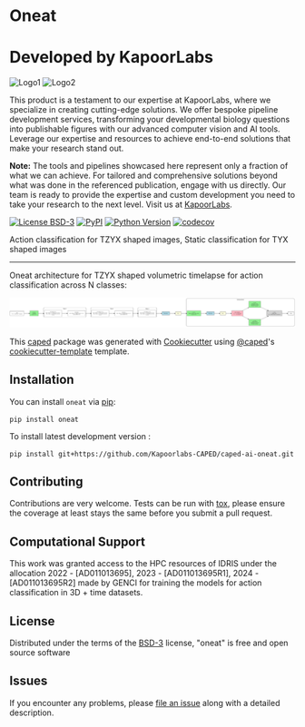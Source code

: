 # Oneat

# Developed by KapoorLabs


<img src="images/mtrack.png" alt="Logo1" width="150"/>
<img src="images/kapoorlablogo.png" alt="Logo2" width="150"/>

This product is a testament to our expertise at KapoorLabs, where we specialize in creating cutting-edge solutions. We offer bespoke pipeline development services, transforming your developmental biology questions into publishable figures with our advanced computer vision and AI tools. Leverage our expertise and resources to achieve end-to-end solutions that make your research stand out.

**Note:** The tools and pipelines showcased here represent only a fraction of what we can achieve. For tailored and comprehensive solutions beyond what was done in the referenced publication, engage with us directly. Our team is ready to provide the expertise and custom development you need to take your research to the next level. Visit us at [KapoorLabs](https://www.kapoorlabs.org/).

[![License BSD-3](https://img.shields.io/pypi/l/oneat.svg?color=green)](https://github.com/Kapoorlabs-CAPED/caped-ai-oneat/raw/main/LICENSE)
[![PyPI](https://img.shields.io/pypi/v/oneat.svg?color=green)](https://pypi.org/project/oneat)
[![Python Version](https://img.shields.io/pypi/pyversions/oneat.svg?color=green)](https://python.org)
[![codecov](https://codecov.io/gh/Kapoorlabs-CAPED/oneat/branch/main/graph/badge.svg)](https://codecov.io/gh/Kapoorlabs-CAPED/caped-ai-oneat)


Action classification for TZYX shaped images, Static classification for TYX shaped images

----------------------------------
Oneat architecture for TZYX shaped volumetric timelapse for action classification across N classes:

<img src="images/modified_densenet.png" alt="Architecture" width="1500"/>


This [caped] package was generated with [Cookiecutter] using [@caped]'s [cookiecutter-template] template.



## Installation

You can install `oneat` via [pip]:

    pip install oneat



To install latest development version :

    pip install git+https://github.com/Kapoorlabs-CAPED/caped-ai-oneat.git

## Contributing

Contributions are very welcome. Tests can be run with [tox], please ensure
the coverage at least stays the same before you submit a pull request.

## Computational Support 

This work was granted access to the HPC resources of IDRIS under the allocation 2022 - [AD011013695], 2023 - [AD011013695R1], 2024 - [AD011013695R2] made by GENCI for training the models for action classification in 3D + time datasets.

## License

Distributed under the terms of the [BSD-3] license,
"oneat" is free and open source software

## Issues

If you encounter any problems, please [file an issue] along with a detailed description.

[pip]: https://pypi.org/project/pip/
[caped]: https://github.com/Kapoorlabs-CAPED
[Cookiecutter]: https://github.com/audreyr/cookiecutter
[@caped]: https://github.com/Kapoorlabs-CAPED
[BSD-3]: http://opensource.org/licenses/BSD-3-Clause
[cookiecutter-template]: https://github.com/Kapoorlabs-CAPED/cookiecutter-template

[file an issue]: https://github.com/Kapoorlabs-CAPED/caped-ai-oneat/issues

[tox]: https://tox.readthedocs.io/en/latest/

